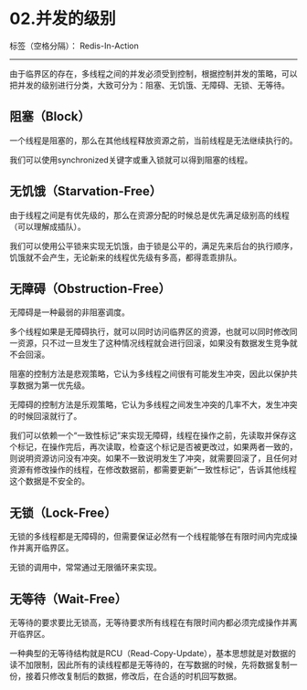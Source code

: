 # 02.并发的级别

标签（空格分隔）： Redis-In-Action

---

由于临界区的存在，多线程之间的并发必须受到控制，根据控制并发的策略，可以把并发的级别进行分类，大致可分为：阻塞、无饥饿、无障碍、无锁、无等待。

## 阻塞（Block）

一个线程是阻塞的，那么在其他线程释放资源之前，当前线程是无法继续执行的。

我们可以使用synchronized关键字或重入锁就可以得到阻塞的线程。

## 无饥饿（Starvation-Free）

由于线程之间是有优先级的，那么在资源分配的时候总是优先满足级别高的线程（可以理解成插队）。

我们可以使用公平锁来实现无饥饿，由于锁是公平的，满足先来后台的执行顺序，饥饿就不会产生，无论新来的线程优先级有多高，都得乖乖排队。

## 无障碍（Obstruction-Free）

无障碍是一种最弱的非阻塞调度。

多个线程如果是无障碍执行，就可以同时访问临界区的资源，也就可以同时修改同一资源，只不过一旦发生了这种情况线程就会进行回滚，如果没有数据发生竞争就不会回滚。

阻塞的控制方法是悲观策略，它认为多线程之间很有可能发生冲突，因此以保护共享数据为第一优先级。

无障碍的控制方法是乐观策略，它认为多线程之间发生冲突的几率不大，发生冲突的时候回滚就行了。

我们可以依赖一个“一致性标记”来实现无障碍，线程在操作之前，先读取并保存这个标记，在操作完后，再次读取，检查这个标记是否被更改过，如果两者一致的，则说明资源访问没有冲突。如果不一致说明发生了冲突，就需要回滚了，且任何对资源有修改操作的线程，在修改数据前，都需要更新“一致性标记”，告诉其他线程这个数据是不安全的。

## 无锁（Lock-Free）

无锁的多线程都是无障碍的，但需要保证必然有一个线程能够在有限时间内完成操作并离开临界区。

无锁的调用中，常常通过无限循环来实现。

## 无等待（Wait-Free）

无等待的要求要比无锁高，无等待要求所有线程在有限时间内都必须完成操作并离开临界区。

一种典型的无等待结构就是RCU（Read-Copy-Update），基本思想就是对数据的读不加限制，因此所有的读线程都是无等待的，在写数据的时候，先将数据复制一份，接着只修改复制后的数据，修改后，在合适的时机回写数据。